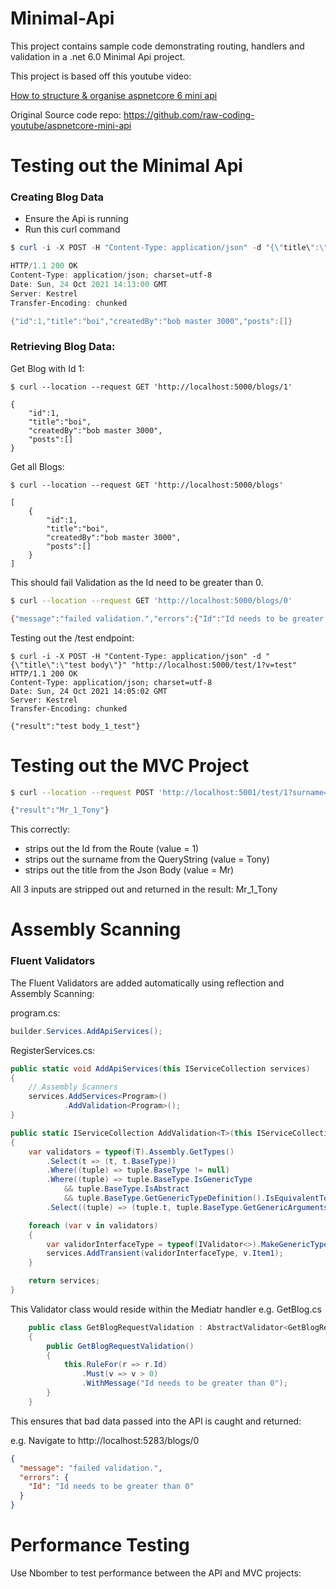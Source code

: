 # Minimal-Api

This project contains sample code demonstrating routing, handlers and validation in a .net 6.0 Minimal Api project.

This project is based off this youtube video: 

[How to structure & organise aspnetcore 6 mini api](https://www.youtube.com/watch?v=3SfA5m4CmAU)

Original Source code repo: https://github.com/raw-coding-youtube/aspnetcore-mini-api


# Testing out the Minimal Api

### Creating Blog Data

- Ensure the Api is running
- Run this curl command

```powershell
$ curl -i -X POST -H "Content-Type: application/json" -d "{\"title\":\"boi\"}" http://localhost:5000/admin/blogs

HTTP/1.1 200 OK
Content-Type: application/json; charset=utf-8
Date: Sun, 24 Oct 2021 14:13:00 GMT
Server: Kestrel
Transfer-Encoding: chunked

{"id":1,"title":"boi","createdBy":"bob master 3000","posts":[]}
```

### Retrieving Blog Data:

Get Blog with Id 1:
    
```
$ curl --location --request GET 'http://localhost:5000/blogs/1'

{
    "id":1,
    "title":"boi",
    "createdBy":"bob master 3000",
    "posts":[]
}
```

Get all Blogs:
    
```
$ curl --location --request GET 'http://localhost:5000/blogs'

[
    {
        "id":1,
        "title":"boi",
        "createdBy":"bob master 3000",
        "posts":[]
    }
]
```

This should fail Validation as the Id need to be greater than 0.

```bash
$ curl --location --request GET 'http://localhost:5000/blogs/0'

{"message":"failed validation.","errors":{"Id":"Id needs to be greater than 0"}}
```

Testing out the /test endpoint:

```
$ curl -i -X POST -H "Content-Type: application/json" -d "{\"title\":\"test body\"}" "http://localhost:5000/test/1?v=test"
HTTP/1.1 200 OK
Content-Type: application/json; charset=utf-8
Date: Sun, 24 Oct 2021 14:05:02 GMT
Server: Kestrel
Transfer-Encoding: chunked

{"result":"test body_1_test"}
```

# Testing out the MVC Project

```bash
$ curl --location --request POST 'http://localhost:5001/test/1?surname=Tony' --header 'Content-Type: application/json' --data-raw '{"title": "Mr"}'

{"result":"Mr_1_Tony"}
```

This correctly:
- strips out the Id from the Route (value = 1)
- strips out the surname from the QueryString (value = Tony)
- strips out the title from the Json Body (value = Mr)

All 3 inputs are stripped out and returned in the result: Mr_1_Tony

# Assembly Scanning

### Fluent Validators

The Fluent Validators are added automatically using reflection and Assembly Scanning:

program.cs:

```c#
builder.Services.AddApiServices();
```

RegisterServices.cs:


```c#
public static void AddApiServices(this IServiceCollection services)
{
    // Assembly Scanners
    services.AddServices<Program>()
            .AddValidation<Program>();
}

public static IServiceCollection AddValidation<T>(this IServiceCollection services)
{
    var validators = typeof(T).Assembly.GetTypes()
        .Select(t => (t, t.BaseType))
        .Where((tuple) => tuple.BaseType != null)
        .Where((tuple) => tuple.BaseType.IsGenericType
            && tuple.BaseType.IsAbstract
            && tuple.BaseType.GetGenericTypeDefinition().IsEquivalentTo(typeof(AbstractValidator<>)))
        .Select((tuple) => (tuple.t, tuple.BaseType.GetGenericArguments()[0]));

    foreach (var v in validators)
    {
        var validorInterfaceType = typeof(IValidator<>).MakeGenericType(v.Item2);
        services.AddTransient(validorInterfaceType, v.Item1);
    }

    return services;
}
```

This Validator class would reside within the Mediatr handler e.g. GetBlog.cs

```c#
    public class GetBlogRequestValidation : AbstractValidator<GetBlogRequest>
    {
        public GetBlogRequestValidation()
        {
            this.RuleFor(r => r.Id)
                .Must(v => v > 0)
                .WithMessage("Id needs to be greater than 0");
        }
    }
```

This ensures that bad data passed into the API is caught and returned:

e.g. Navigate to http://localhost:5283/blogs/0

```json
{
  "message": "failed validation.",
  "errors": {
    "Id": "Id needs to be greater than 0"
  }
}
```


# Performance Testing

Use Nbomber to test performance between the API and MVC projects:

